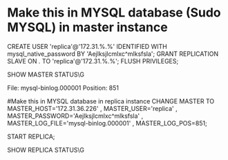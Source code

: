 # Make this in MYSQL database (Sudo MYSQL) in master instance
CREATE USER 'replica'@'172.31.%.%' IDENTIFIED WITH mysql_native_password BY 'Aejlksjlcmlxc^mlksfsla';
GRANT REPLICATION SLAVE ON *.* TO 'replica'@'172.31.%.%';
FLUSH PRIVILEGES;

SHOW MASTER STATUS\G

File: mysql-binlog.000001
Position: 851


#Make this in MYSQL database in replica instance
CHANGE MASTER TO MASTER_HOST='172.31.36.226' ,
    MASTER_USER='replica' ,
    MASTER_PASSWORD='Aejlksjlcmlxc^mlksfsla' ,
    MASTER_LOG_FILE='mysql-binlog.000001' ,
    MASTER_LOG_POS=851;


START REPLICA;

SHOW REPLICA STATUS\G